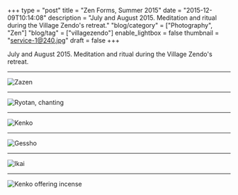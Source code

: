 +++
type = "post"
title = "Zen Forms, Summer 2015"
date = "2015-12-09T10:14:08"
description = "July and August 2015. Meditation and ritual during the Village Zendo's retreat."
"blog/category" = ["Photography", "Zen"]
"blog/tag" = ["villagezendo"]
enable_lightbox = false
thumbnail = "service-1@240.jpg"
draft = false
+++

<p>July and August 2015. Meditation and ritual during the Village Zendo's retreat.</p>
<hr />
<p><img style="display:block; margin-left:auto; margin-right:auto;" src="service-1.jpg" alt="Zazen" title="Zazen" /></p>
<hr />
<p><img style="display:block; margin-left:auto; margin-right:auto;" src="service-2.jpg" alt="Ryotan, chanting" title="Ryotan, chanting" /></p>
<hr />
<p><img style="display:block; margin-left:auto; margin-right:auto;" src="service-3.jpg" alt="Kenko" title="Kenko" /></p>
<hr />
<p><img style="display:block; margin-left:auto; margin-right:auto;" src="service-4.jpg" alt="Gessho" title="Gessho" /></p>
<hr />
<p><img style="display:block; margin-left:auto; margin-right:auto;" src="service-5.jpg" alt="Ikai" title="Ikai" /></p>
<hr />
<p><img style="display:block; margin-left:auto; margin-right:auto;" src="service-6.jpg" alt="Kenko offering incense" title="Kenko offering incense" /></p>
    